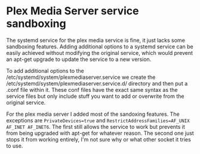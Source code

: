 # Plex Media Server service sandboxing

The systemd service for the plex media service is fine, it just lacks some sandboxing features. Adding additional options to a systemd service can be easily achieved without modifying the original service, which would prevent an apt-get upgrade to update the service to a new version.

To add additional options to the /etc/systemd/system/plexmediaserver.service we create the /etc/systemd/system/plexmediaserver.service.d/ directory and then put a .conf file within it. These conf files have the exact same syntax as the service files but only include stuff you want to add or overwrite from the original service.

For the plex media server I added most of the sandoxing features. The exceptions are `PrivateDevices=true` and `RestrictAddressFamilies=AF_UNIX AF_INET AF_INET6`. The first still allows the service to work but prevents it from being upgraded with apt-get for whatever reason. The second one just stops it from working entirely, I'm not sure why or what other socket it tries to use.

